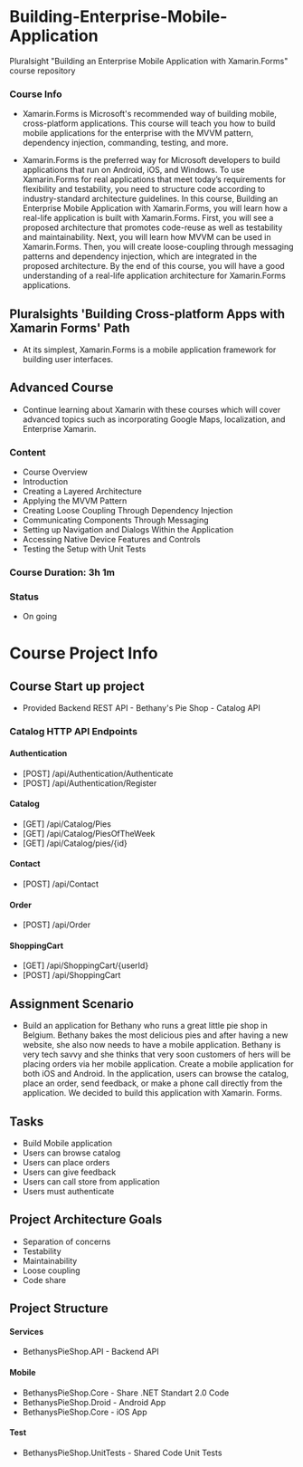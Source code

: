 # Building-Enterprise-Mobile-Application
Pluralsight "Building an Enterprise Mobile Application with Xamarin.Forms" course repository

### Course Info

- Xamarin.Forms is Microsoft's recommended way of building mobile, cross-platform applications. This course will teach you how to build mobile applications for the enterprise with the MVVM pattern, dependency injection, commanding, testing, and more.

- Xamarin.Forms is the preferred way for Microsoft developers to build applications that run on Android, iOS, and Windows. To use Xamarin.Forms for real applications that meet today’s requirements for flexibility and testability, you need to structure code according to industry-standard architecture guidelines. In this course, Building an Enterprise Mobile Application with Xamarin.Forms, you will learn how a real-life application is built with Xamarin.Forms. First, you will see a proposed architecture that promotes code-reuse as well as testability and maintainability. Next, you will learn how MVVM can be used in Xamarin.Forms. Then, you will create loose-coupling through messaging patterns and dependency injection, which are integrated in the proposed architecture. By the end of this course, you will have a good understanding of a real-life application architecture for Xamarin.Forms applications. 

## Pluralsights 'Building Cross-platform Apps with Xamarin Forms' Path
- At its simplest, Xamarin.Forms is a mobile application framework for building user interfaces.

## Advanced Course
- Continue learning about Xamarin with these courses which will cover advanced topics such as incorporating Google Maps, localization, and Enterprise Xamarin.

### Content

- Course Overview
- Introduction
- Creating a Layered Architecture
- Applying the MVVM Pattern
- Creating Loose Coupling Through Dependency Injection
- Communicating Components Through Messaging
- Setting up Navigation and Dialogs Within the Application
- Accessing Native Device Features and Controls
- Testing the Setup with Unit Tests

### Course Duration: 3h 1m

### Status

- On going

# Course Project Info

## Course Start up project
- Provided Backend REST API - Bethany's Pie Shop - Catalog API

### Catalog HTTP API Endpoints

#### Authentication

- [POST] /api/Authentication/Authenticate
- [POST] /api/Authentication/Register

#### Catalog

- [GET] /api/Catalog/Pies
- [GET] /api/Catalog/PiesOfTheWeek
- [GET] /api/Catalog/pies/{id}

#### Contact

- [POST] /api/Contact

#### Order

- [POST] /api/Order

#### ShoppingCart

- [GET] /api/ShoppingCart/{userId}
- [POST] /api/ShoppingCart

## Assignment Scenario

-  Build an application for Bethany who runs a great little pie shop in Belgium. Bethany bakes the most delicious pies and after having a new website, she also now needs to have a mobile application. Bethany is very tech savvy and she thinks that very soon customers of hers will be placing orders via her mobile application. Create a mobile application for both iOS and Android. In the application, users can browse the catalog, place an order, send feedback, or make a phone call directly from the application. We decided to build this application with Xamarin. Forms. 

## Tasks

- Build Mobile application
- Users can browse catalog
- Users can place orders
- Users can give feedback
- Users can call store from application
- Users must authenticate

## Project Architecture Goals

- Separation of concerns
- Testability
- Maintainability
- Loose coupling
- Code share

## Project Structure

#### Services

- BethanysPieShop.API - Backend API

#### Mobile

- BethanysPieShop.Core - Share .NET Standart 2.0 Code
- BethanysPieShop.Droid - Android App 
- BethanysPieShop.Core - iOS App

#### Test

- BethanysPieShop.UnitTests - Shared Code Unit Tests




